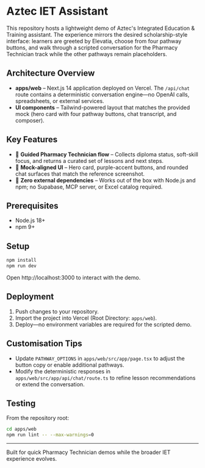 # Aztec IET Assistant

This repository hosts a lightweight demo of Aztec's Integrated Education & Training assistant. The experience mirrors the desired scholarship-style interface: learners are greeted by Elevatia, choose from four pathway buttons, and walk through a scripted conversation for the Pharmacy Technician track while the other pathways remain placeholders.

## Architecture Overview

- **apps/web** – Next.js 14 application deployed on Vercel. The `/api/chat` route contains a deterministic conversation engine—no OpenAI calls, spreadsheets, or external services.
- **UI components** – Tailwind-powered layout that matches the provided mock (hero card with four pathway buttons, chat transcript, and composer).

## Key Features

- 🎯 **Guided Pharmacy Technician flow** – Collects diploma status, soft-skill focus, and returns a curated set of lessons and next steps.
- 🎨 **Mock-aligned UI** – Hero card, purple-accent buttons, and rounded chat surfaces that match the reference screenshot.
- 🚀 **Zero external dependencies** – Works out of the box with Node.js and npm; no Supabase, MCP server, or Excel catalog required.

## Prerequisites

- Node.js 18+
- npm 9+

## Setup

```bash
npm install
npm run dev
```

Open http://localhost:3000 to interact with the demo.

## Deployment

1. Push changes to your repository.
2. Import the project into Vercel (Root Directory: `apps/web`).
3. Deploy—no environment variables are required for the scripted demo.

## Customisation Tips

- Update `PATHWAY_OPTIONS` in `apps/web/src/app/page.tsx` to adjust the button copy or enable additional pathways.
- Modify the deterministic responses in `apps/web/src/app/api/chat/route.ts` to refine lesson recommendations or extend the conversation.

## Testing

From the repository root:

```bash
cd apps/web
npm run lint -- --max-warnings=0
```

---

Built for quick Pharmacy Technician demos while the broader IET experience evolves.
